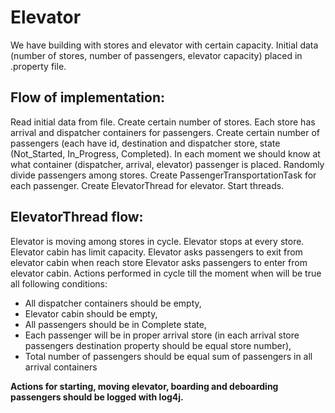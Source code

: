 # Elevator

We have building with stores and elevator with certain capacity. Initial data (number of stores, number of passengers, elevator capacity) placed in .property file.



## Flow of implementation:

Read initial data from file.
Create certain number of stores. Each store has arrival and dispatcher containers for passengers.
Create certain number of passengers (each have id, destination and dispatcher store, state (Not_Started, In_Progress, Completed). In each moment we should know at what container (dispatcher, arrival, elevator) passenger is placed. Randomly divide passengers among stores.
Create PassengerTransportationTask for each passenger.
Create ElevatorThread for elevator.
Start threads.



## ElevatorThread flow:

Elevator is moving among stores in cycle. Elevator stops at every store. Elevator cabin has limit capacity.
Elevator asks passengers to exit from elevator cabin when reach store
Elevator asks passengers to enter from elevator cabin.
Actions performed in cycle till the moment when will be true all following conditions:
- All dispatcher containers should be empty,
- Elevator cabin should be empty,
- All passengers should be in Complete state,
- Each passenger will be in proper arrival store (in each arrival store passengers destination property should be equal store number),
- Total number of passengers should be equal sum of passengers in all arrival containers



**Actions for starting, moving elevator, boarding and deboarding passengers should be logged with log4j.**
